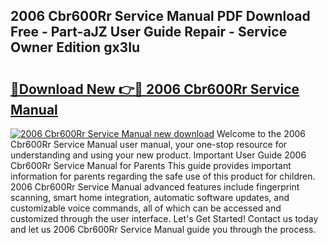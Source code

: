 ## 2006 Cbr600Rr Service Manual PDF Download Free - Part-aJZ User Guide Repair - Service Owner Edition gx3Iu

# <h2><a href="http://bc24931.oget.top/?id=2006+Cbr600Rr+Service+Manual">🔗Download New 👉🔴 2006 Cbr600Rr Service Manual</a></h2>

[![2006 Cbr600Rr Service Manual new download](https://i.imgur.com/5g1atiW.png)](http://bc24931.oget.top/?id=2006+Cbr600Rr+Service+Manual)
Welcome to the 2006 Cbr600Rr Service Manual user manual, your one-stop resource for understanding and using your new product. Important User Guide 2006 Cbr600Rr Service Manual for Parents This guide provides important information for parents regarding the safe use of this product for children. 2006 Cbr600Rr Service Manual advanced features include fingerprint scanning, smart home integration, automatic software updates, and customizable voice commands, all of which can be accessed and customized through the user interface. Let's Get Started! Contact us today and let us 2006 Cbr600Rr Service Manual guide you through the process.

